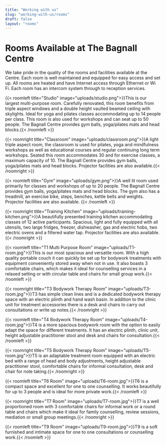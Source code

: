 ```yaml
---
title: "Working with us"
slug: "working-with-us/rooms"
draft: false
layout: "rooms"
---
```


# Rooms Available at The Bagnall Centre

<div class="orangeline"></div>

We take pride in the quality of the rooms and facilities available at the Centre. Each room is well maintained and equipped for easy access and set up. All rooms are heated and have Internet access through Ethernet or Wi Fi. Each room has an intercom system through to reception services.

{{< roomleft title="Studio" image="uploads/studio.png">}}This is our largest multi-purpose room. Carefully renovated, this room benefits from triple aspect windows and a double height vaulted beamed ceiling with skylights. Ideal for yoga and pilates classes accommodating up to 14 people per class. This room is also used for workshops and can seat up to 50 people. The Bagnall Centre provides gym balls, yoga/pilates mats and head blocks.{{< /roomleft >}}

{{< roomright title="Classroom" image="uploads/classroom.png">}}A light triple aspect room, the classroom is used for pilates, yoga and mindfulness workshops as well as educational courses and regular continuing long term workshops. Seated this room accommodates 30 and for exercise classes, a maximum capacity of 10. The Bagnall Centre provides gym balls, yoga/pilates mats and head blocks. Projector facilities are also available.{{< /roomright >}}

{{< roomleft title="Gym" image="uploads/gym.png">}}A well lit room used primarily for classes and workshops of up to 20 people. The Bagnall Centre provides gym balls, yoga/pilates mats and head blocks. The gym also has a treadmill, an exercise bike, steps, benches, kettle bells and weights. Projector facilities are also available. {{< /roomleft >}}

{{< roomright title="Training Kitchen" image="uploads/training-kitchen.png">}}A beautifully presented training kitchen accommodating classes of 12 active participants. Spacious, light and fully equipped with all utensils, two large fridges, freezer, dishwasher, gas and electric hobs, two electric ovens and a filtered water tap. Projector facilities are also available.{{< /roomright >}}

{{< roomleft title="T1 Multi Purpose Room" image="uploads/T1-room.jpg">}}This is our most spacious and versatile room. With a high quality portable couch it can quickly be set up for bodywork treatments with equipment conveniently stored away when not in use. It also boasts 3 comfortable chairs, which makes it ideal for counselling services in a relaxed setting or with circular table and chairs for small group work.{{< /roomleft >}}

{{< roomright title="T3 Bodywork Therapy Room" image="uploads/T3-room.jpg">}}T3 has simple clean lines and is a dedicated bodywork therapy space with an electric plinth and hand wash basin. In addition to the clinic unit for treatment accessories there is a desk and chairs to carry out consultations or write up notes.{{< /roomright >}}

{{< roomleft title="T4 Bodywork Therapy Room" image="uploads/T4-room.jpg">}}T4 is a more spacious bodywork room with the option to easily adapt the space for different treatments. It has an electric plinth, clinic unit, height adjustable practitioner stool and desk and chairs for consultation.{{< /roomleft >}}

{{< roomright title="T5 Bodywork Therapy Room" image="uploads/T5-room.jpg">}}T5 is an adaptable treatment room equipped with an electric bed with a range of head and body adjustments, height adjustable practitioner stool, comfortable chairs for informal consultation, desk and chair for note taking.{{< /roomright >}}

{{< roomleft title="T6 Room" image="uploads/T6-room.jpg">}}T6 is a compact space and excellent for one to one counselling. It works beautifully for up to 3 people and is ideal for more private work.{{< /roomleft >}}

{{< roomright title="T7 Room" image="uploads/T7-room.jpg">}}T7 is a well proportioned room with 3 comfortable chairs for informal work or a round table and chairs which make it ideal for family counselling, review sessions, mediation or small group meetings.{{< /roomright >}}

{{< roomleft title="T9 Room" image="uploads/T9-room.jpg">}}T9 is a soft furnished and intimate space for one to one consultations or counselling work.{{< /roomleft >}}